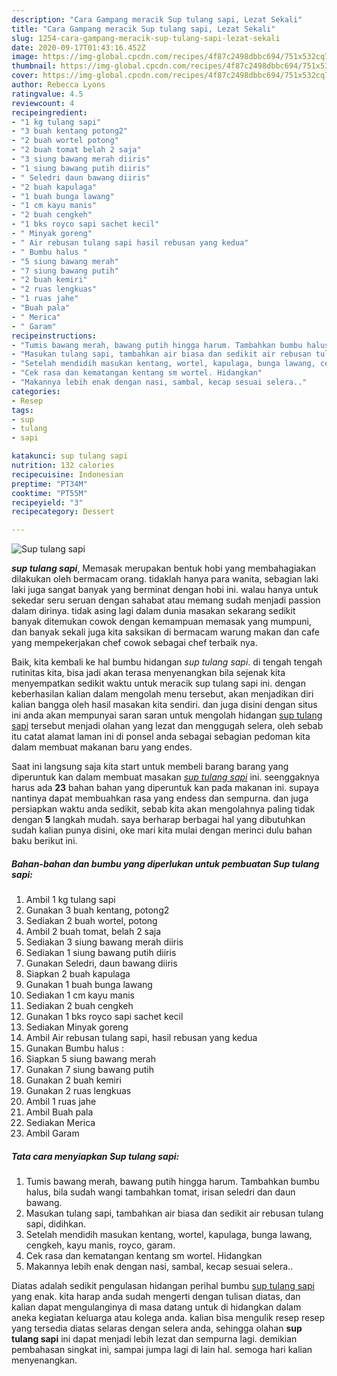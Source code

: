 ```yaml
---
description: "Cara Gampang meracik Sup tulang sapi, Lezat Sekali"
title: "Cara Gampang meracik Sup tulang sapi, Lezat Sekali"
slug: 1254-cara-gampang-meracik-sup-tulang-sapi-lezat-sekali
date: 2020-09-17T01:43:16.452Z
image: https://img-global.cpcdn.com/recipes/4f87c2498dbbc694/751x532cq70/sup-tulang-sapi-foto-resep-utama.jpg
thumbnail: https://img-global.cpcdn.com/recipes/4f87c2498dbbc694/751x532cq70/sup-tulang-sapi-foto-resep-utama.jpg
cover: https://img-global.cpcdn.com/recipes/4f87c2498dbbc694/751x532cq70/sup-tulang-sapi-foto-resep-utama.jpg
author: Rebecca Lyons
ratingvalue: 4.5
reviewcount: 4
recipeingredient:
- "1 kg tulang sapi"
- "3 buah kentang potong2"
- "2 buah wortel potong"
- "2 buah tomat belah 2 saja"
- "3 siung bawang merah diiris"
- "1 siung bawang putih diiris"
- " Seledri daun bawang diiris"
- "2 buah kapulaga"
- "1 buah bunga lawang"
- "1 cm kayu manis"
- "2 buah cengkeh"
- "1 bks royco sapi sachet kecil"
- " Minyak goreng"
- " Air rebusan tulang sapi hasil rebusan yang kedua"
- " Bumbu halus "
- "5 siung bawang merah"
- "7 siung bawang putih"
- "2 buah kemiri"
- "2 ruas lengkuas"
- "1 ruas jahe"
- "Buah pala"
- " Merica"
- " Garam"
recipeinstructions:
- "Tumis bawang merah, bawang putih hingga harum. Tambahkan bumbu halus, bila sudah wangi tambahkan tomat, irisan seledri dan daun bawang."
- "Masukan tulang sapi, tambahkan air biasa dan sedikit air rebusan tulang sapi, didihkan."
- "Setelah mendidih masukan kentang, wortel, kapulaga, bunga lawang, cengkeh, kayu manis, royco, garam."
- "Cek rasa dan kematangan kentang sm wortel. Hidangkan"
- "Makannya lebih enak dengan nasi, sambal, kecap sesuai selera.."
categories:
- Resep
tags:
- sup
- tulang
- sapi

katakunci: sup tulang sapi 
nutrition: 132 calories
recipecuisine: Indonesian
preptime: "PT34M"
cooktime: "PT55M"
recipeyield: "3"
recipecategory: Dessert

---
```



![Sup tulang sapi](https://img-global.cpcdn.com/recipes/4f87c2498dbbc694/751x532cq70/sup-tulang-sapi-foto-resep-utama.jpg)

<b><i>sup tulang sapi</i></b>, Memasak merupakan bentuk hobi yang membahagiakan dilakukan oleh bermacam orang. tidaklah hanya para wanita, sebagian laki laki juga sangat banyak yang berminat dengan hobi ini. walau hanya untuk sekedar seru seruan dengan sahabat atau memang sudah menjadi passion dalam dirinya. tidak asing lagi dalam dunia masakan sekarang sedikit banyak ditemukan cowok dengan kemampuan memasak yang mumpuni, dan banyak sekali juga kita saksikan di bermacam warung makan dan cafe yang mempekerjakan chef cowok sebagai chef terbaik nya.



Baik, kita kembali ke hal bumbu hidangan <i>sup tulang sapi</i>. di tengah tengah rutinitas kita, bisa jadi akan terasa menyenangkan bila sejenak kita menyempatkan sedikit waktu untuk meracik sup tulang sapi ini. dengan keberhasilan kalian dalam mengolah menu tersebut, akan menjadikan diri kalian bangga oleh hasil masakan kita sendiri. dan juga disini dengan situs ini anda akan mempunyai saran saran untuk mengolah hidangan <u>sup tulang sapi</u> tersebut menjadi olahan yang lezat dan menggugah selera, oleh sebab itu catat alamat laman ini di ponsel anda sebagai sebagian pedoman kita dalam membuat makanan baru yang endes.


Saat ini langsung saja kita start untuk membeli barang barang yang diperuntuk kan dalam membuat masakan <u><i>sup tulang sapi</i></u> ini. seenggaknya harus ada <b>23</b> bahan bahan yang diperuntuk kan pada makanan ini. supaya nantinya dapat membuahkan rasa yang endess dan sempurna. dan juga persiapkan waktu anda sedikit, sebab kita akan mengolahnya paling tidak dengan <b>5</b> langkah mudah. saya berharap berbagai hal yang dibutuhkan sudah kalian punya disini, oke mari kita mulai dengan merinci dulu bahan baku berikut ini.

<!--inarticleads1-->

##### Bahan-bahan dan bumbu yang diperlukan untuk pembuatan Sup tulang sapi:

1. Ambil 1 kg tulang sapi
1. Gunakan 3 buah kentang, potong2
1. Sediakan 2 buah wortel, potong
1. Ambil 2 buah tomat, belah 2 saja
1. Sediakan 3 siung bawang merah diiris
1. Sediakan 1 siung bawang putih diiris
1. Gunakan  Seledri, daun bawang diiris
1. Siapkan 2 buah kapulaga
1. Gunakan 1 buah bunga lawang
1. Sediakan 1 cm kayu manis
1. Sediakan 2 buah cengkeh
1. Gunakan 1 bks royco sapi sachet kecil
1. Sediakan  Minyak goreng
1. Ambil  Air rebusan tulang sapi, hasil rebusan yang kedua
1. Gunakan  Bumbu halus :
1. Siapkan 5 siung bawang merah
1. Gunakan 7 siung bawang putih
1. Gunakan 2 buah kemiri
1. Gunakan 2 ruas lengkuas
1. Ambil 1 ruas jahe
1. Ambil Buah pala
1. Sediakan  Merica
1. Ambil  Garam




<!--inarticleads2-->

##### Tata cara menyiapkan Sup tulang sapi:

1. Tumis bawang merah, bawang putih hingga harum. Tambahkan bumbu halus, bila sudah wangi tambahkan tomat, irisan seledri dan daun bawang.
1. Masukan tulang sapi, tambahkan air biasa dan sedikit air rebusan tulang sapi, didihkan.
1. Setelah mendidih masukan kentang, wortel, kapulaga, bunga lawang, cengkeh, kayu manis, royco, garam.
1. Cek rasa dan kematangan kentang sm wortel. Hidangkan
1. Makannya lebih enak dengan nasi, sambal, kecap sesuai selera..




Diatas adalah sedikit pengulasan hidangan perihal bumbu <u>sup tulang sapi</u> yang enak. kita harap anda sudah mengerti dengan tulisan diatas, dan kalian dapat mengulanginya di masa datang untuk di hidangkan dalam aneka kegiatan keluarga atau kolega anda. kalian bisa mengulik resep resep yang tersedia diatas selaras dengan selera anda, sehingga olahan <b>sup tulang sapi</b> ini dapat menjadi lebih lezat dan sempurna lagi. demikian pembahasan singkat ini, sampai jumpa lagi di lain hal. semoga hari kalian menyenangkan.
